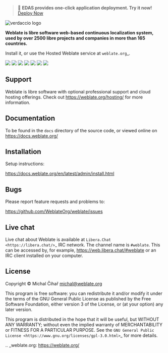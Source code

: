 > 🚀 **EDAS provides one-click application deployment. Try it now!** [Deploy Now](https://edasnext.console.aliyun.com/#/home?tab=marketplace&marketDetail=c82c9057-223f-4c2b-9401-83d9c43c2204)

![verdaccio logo](https://edas-hz.oss-cn-hangzhou.aliyuncs.com/edas-apps/charts-store/weblate/image/Logo-Darktext-borders.png)

**Weblate is libre software web-based continuous localization system,
used by over 2500 libre projects and companies in more than 165 countries.**

Install it, or use the Hosted Weblate service at `weblate.org`_.

![](https://edas-hz.oss-cn-hangzhou.aliyuncs.com/edas-apps/charts-store/weblate/image/website-weblate.org-blue.svg)
![](https://edas-hz.oss-cn-hangzhou.aliyuncs.com/edas-apps/charts-store/weblate/image/svg-badge.svg)
![](https://edas-hz.oss-cn-hangzhou.aliyuncs.com/edas-apps/charts-store/weblate/image/68747470733a2f2f7777772e626573747072616374696365732e6465762f70726f6a656374732f3535322f6261646765.svg)
![](https://edas-hz.oss-cn-hangzhou.aliyuncs.com/edas-apps/charts-store/weblate/image/68747470733a2f2f6170692e72657573652e736f6674776172652f62616467652f6769746875622e636f6d2f5765626c6174654f72672f7765626c617465.svg)
![](https://edas-hz.oss-cn-hangzhou.aliyuncs.com/edas-apps/charts-store/weblate/image/weblate.svg)
![](https://edas-hz.oss-cn-hangzhou.aliyuncs.com/edas-apps/charts-store/weblate/image/68747470733a2f2f72656164746865646f63732e6f72672f70726f6a656374732f7765626c6174652f62616467652f.svg)
![](https://edas-hz.oss-cn-hangzhou.aliyuncs.com/edas-apps/charts-store/weblate/image/weblate.svg)

Support
-------

Weblate is libre software with optional professional support and cloud
hosting offerings. Check out https://weblate.org/hosting/ for more information.

Documentation
-------------

To be found in the ``docs`` directory of the source code, or
viewed online on https://docs.weblate.org/

Installation
------------

Setup instructions:

https://docs.weblate.org/en/latest/admin/install.html

Bugs
----

Please report feature requests and problems to:

https://github.com/WeblateOrg/weblate/issues

Live chat
---------

Live chat about Weblate is available at `Libera.Chat <https://libera.chat/>`_ IRC network. The channel name is ``#weblate``. This can be accessed by, for example, https://web.libera.chat/#weblate or an IRC client installed on your computer.

License
-------

Copyright © Michal Čihař michal@weblate.org

This program is free software: you can redistribute it and/or modify it under
the terms of the GNU General Public License as published by the Free Software
Foundation, either version 3 of the License, or (at your option) any later
version.

This program is distributed in the hope that it will be useful, but WITHOUT ANY
WARRANTY; without even the implied warranty of MERCHANTABILITY or FITNESS FOR A
PARTICULAR PURPOSE. See the `GNU General Public License
<https://www.gnu.org/licenses/gpl-3.0.html>`_ for more details.

.. _weblate.org: https://weblate.org/
